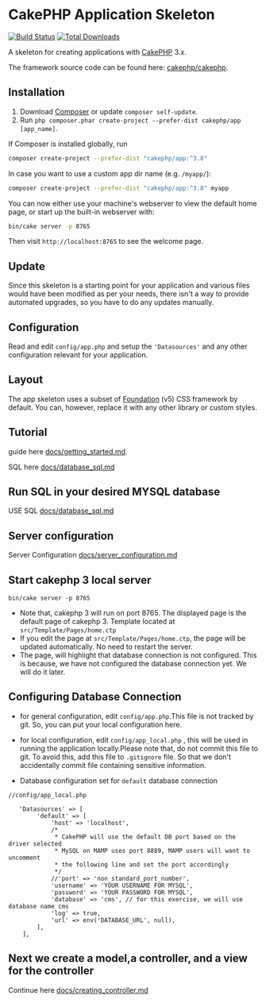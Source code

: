 # CakePHP Application Skeleton

[![Build Status](https://img.shields.io/travis/cakephp/app/master.svg?style=flat-square)](https://travis-ci.org/cakephp/app)
[![Total Downloads](https://img.shields.io/packagist/dt/cakephp/app.svg?style=flat-square)](https://packagist.org/packages/cakephp/app)

A skeleton for creating applications with [CakePHP](https://cakephp.org) 3.x.

The framework source code can be found here: [cakephp/cakephp](https://github.com/cakephp/cakephp).

## Installation

1. Download [Composer](https://getcomposer.org/doc/00-intro.md) or update `composer self-update`.
2. Run `php composer.phar create-project --prefer-dist cakephp/app [app_name]`.

If Composer is installed globally, run

```bash
composer create-project --prefer-dist "cakephp/app:^3.8"
```

In case you want to use a custom app dir name (e.g. `/myapp/`):

```bash
composer create-project --prefer-dist "cakephp/app:^3.8" myapp
```

You can now either use your machine's webserver to view the default home page, or start
up the built-in webserver with:

```bash
bin/cake server -p 8765
```

Then visit `http://localhost:8765` to see the welcome page.

## Update

Since this skeleton is a starting point for your application and various files
would have been modified as per your needs, there isn't a way to provide
automated upgrades, so you have to do any updates manually.

## Configuration

Read and edit `config/app.php` and setup the `'Datasources'` and any other
configuration relevant for your application.

## Layout

The app skeleton uses a subset of [Foundation](http://foundation.zurb.com/) (v5) CSS
framework by default. You can, however, replace it with any other library or
custom styles.

## Tutorial
guide here [docs/getting_started.md](https://github.com/nuzulfikrie/cakephp3-tutorial/blob/main/docs/getting_started.MD).

SQL here [docs/database_sql.md](https://github.com/nuzulfikrie/cakephp3-tutorial/blob/main/docs/database_sql.md)


## Run SQL in your desired MYSQL database
USE SQL  [docs/database_sql.md](https://github.com/nuzulfikrie/cakephp3-tutorial/blob/main/docs/database_sql.md)


## Server configuration
Server Configuration [docs/server_configuration.md](https://github.com/nuzulfikrie/cakephp3-tutorial/blob/main/docs/server_configuration.md)

## Start cakephp 3 local server
```
bin/cake server -p 8765
```

- Note that, cakephp 3 will run on port 8765. The displayed page is the default page of cakephp 3. Template located at `src/Template/Pages/home.ctp`
- If you edit the page at `src/Template/Pages/home.ctp`, the page will be updated automatically. No need to restart the server.
- The page, will highlight that database connection is not configured. This is because, we have not configured the database connection yet. We will do it later.

## Configuring Database Connection

- for general configuration, edit `config/app.php`.This file is not tracked by git. So, you can put your local configuration here.
- for local configuration, edit `config/app_local.php` , this will be used in running the application locally.Please note that, do not commit this file to git. To avoid this, add this file to `.gitignore` file. So that we don't accidentally commit file containing sensitive information.

 - Database configuration set for `default` database connection

````
//config/app_local.php

   'Datasources' => [
        'default' => [
            'host' => 'localhost',
            /*
             * CakePHP will use the default DB port based on the driver selected
             * MySQL on MAMP uses port 8889, MAMP users will want to uncomment
             * the following line and set the port accordingly
             */
            //'port' => 'non_standard_port_number',
            'username' => 'YOUR USERNAME FOR MYSQL',
            'password' => 'YOUR PASSWORD FOR MYSQL',
            'database' => 'cms', // for this exercise, we will use database name cms
            'log' => true,
            'url' => env('DATABASE_URL', null),
        ],
    ],

````

## Next we create a model,a controller, and a view for the controller

Continue here [docs/creating_controller.md](https://github.com/nuzulfikrie/cakephp3-tutorial/blob/main/docs/creating_controller.md)









